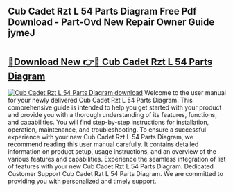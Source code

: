 ## Cub Cadet Rzt L 54 Parts Diagram Free Pdf Download - Part-Ovd New Repair Owner Guide jymeJ

# <h2><a href="http://dfnhfoi.blite.top/?on=Cub+Cadet+Rzt+L+54+Parts+Diagram">🔗Download New 👉🔴 Cub Cadet Rzt L 54 Parts Diagram</a></h2>

[![Cub Cadet Rzt L 54 Parts Diagram download](https://i.imgur.com/lujVjoI.png)](http://dfnhfoi.blite.top/?on=Cub+Cadet+Rzt+L+54+Parts+Diagram)
Welcome to the user manual for your newly delivered Cub Cadet Rzt L 54 Parts Diagram. This comprehensive guide is intended to help you get started with your product and provide you with a thorough understanding of its features, functions, and capabilities. You will find step-by-step instructions for installation, operation, maintenance, and troubleshooting. To ensure a successful experience with your new Cub Cadet Rzt L 54 Parts Diagram, we recommend reading this user manual carefully. It contains detailed information on product setup, usage instructions, and an overview of the various features and capabilities. Experience the seamless integration of list of features with your new Cub Cadet Rzt L 54 Parts Diagram. Dedicated Customer Support Cub Cadet Rzt L 54 Parts Diagram. We are committed to providing you with personalized and timely support.
